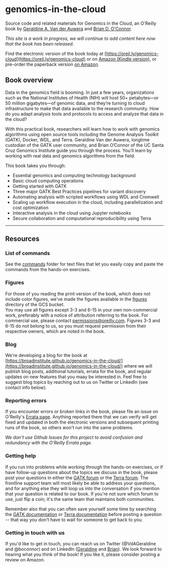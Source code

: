 # genomics-in-the-cloud

Source code and related materials for Genomics in the Cloud, an O'Reilly book by [Geraldine A. Van der Auwera](https://www.linkedin.com/in/geraldine-van-der-auwera-5a5811) and [Brian D. O'Connor](https://www.linkedin.com/in/briandoconnor/).

*This site is a work in progress, we will continue to add content here now that the book has been released.*

Find the electronic version of the book today at [https://oreil.ly/genomics-cloud](https://oreil.ly/genomics-cloud) or on [Amazon (Kindle version)](https://www.amazon.com/Genomics-Cloud-Using-Docker-Terra-ebook-dp-B086Q7D47V/dp/B086Q7D47V/ref=mt_kindle?_encoding=UTF8&me=&qid=), or pre-order the paperback version [on Amazon](https://www.amazon.com/Genomics-Cloud-GATK-Spark-Docker-dp-1491975199/dp/1491975199/ref=mt_paperback).

## Book overview

Data in the genomics field is booming. In just a few years, organizations such as the National Institutes of Health (NIH) will host 50+ petabytes—or 50 million gigabytes—of genomic data, and they’re turning to cloud infrastructure to make that data available to the research community. How do you adapt analysis tools and protocols to access and analyze that data in the cloud?   

With this practical book, researchers will learn how to work with genomics algorithms using open source tools including the Genome Analysis Toolkit (GATK), Docker, WDL, and Terra. Geraldine Van der Auwera, longtime custodian of the GATK user community, and Brian O’Connor of the UC Santa Cruz Genomics Institute guide you through the process. You’ll learn by working with real data and genomics algorithms from the field.

This book takes you through:

- Essential genomics and computing technology background
- Basic cloud computing operations
- Getting started with GATK
- Three major GATK Best Practices pipelines for variant discovery
- Automating analysis with scripted workflows using WDL and Cromwell
- Scaling up workflow execution in the cloud, including parallelization and cost optimization
- Interactive analysis in the cloud using Jupyter notebooks
- Secure collaboration and computational reproducibility using Terra

----

## Resources

### List of commands

See the [commands](commands/) folder for text files that let you easily copy and paste the commands from the hands-on exercises.

### Figures

For those of you reading the print version of the book, which does not include color figures, we've made the figures available in the [figures](https://console.cloud.google.com/storage/browser/genomics-in-the-cloud/figures/) directory of the GCS bucket.  
You may use all figures except 3-3 and 6-15 in your own non-commercial work, preferably with a notice of attribution referring to the book. For commercial use, please contact permissions@oreilly.com. Figures 3-3 and 6-15 do not belong to us, so you must request permission from their respective owners, which are noted in the book.

### Blog

We're developing a blog for the book at [https://broadinstitute.github.io/genomics-in-the-cloud/](https://broadinstitute.github.io/genomics-in-the-cloud/) where we will publish blog posts, additional tutorials, errata for the book, and regular updates on new features that you maay be interested in. Feel free to suggest blog topics by reaching out to us on Twitter or LinkedIn (see contact info below).

### Reporting errors 

If you encounter errors or broken links in the book, please file an issue on O'Reilly's [Errata page](https://www.oreilly.com/catalog/errata.csp?isbn=0636920058182). Anything reported there that we can verify will get fixed and updated in both the electronic versions and subsequent printing runs of the book, so others won't run into the same problems.

*We don't use Github Issues for this project to avoid confusion and redundancy with the O'Reilly Errata page.*

### Getting help

If you run into problems while working through the hands-on exercises, or if have follow-up questions about the topics we discuss in the book, please post your questions in either the [GATK forum](https://gatk.broadinstitute.org/hc/en-us/community/topics) or the [Terra forum](https://support.terra.bio/hc/en-us/community/topics). The frontline support team will most likely be able to address your questions, and for anything else they will loop us into the conversation if you mention that your question is related to our book. If you're not sure which forum to use, just flip a coin; it's the same team that maintains both communities.

Remember also that you can often save yourself some time by searching the [GATK documentation](https://gatk.broadinstitute.org/hc/en-us) or [Terra documentation](https://support.terra.bio/hc/en-us) before posting a question -- that way you don't have to wait for someone to get back to you. 

### Getting in touch with us
If you'd like to get in touch, you can reach us on Twitter (@VdAGeraldine and @boconnor) and on LinkedIn ([Geraldine](https://www.linkedin.com/in/geraldine-van-der-auwera-5a5811) and [Brian](https://www.linkedin.com/in/briandoconnor/)). We look forward to hearing what you think of the book! If you like it, please consider posting a review on Amazon. 


